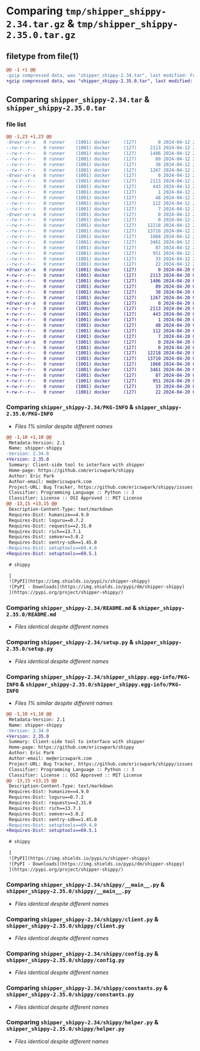 # Comparing `tmp/shipper_shippy-2.34.tar.gz` & `tmp/shipper_shippy-2.35.0.tar.gz`

## filetype from file(1)

```diff
@@ -1 +1 @@
-gzip compressed data, was "shipper_shippy-2.34.tar", last modified: Fri Apr 12 21:04:19 2024, max compression
+gzip compressed data, was "shipper_shippy-2.35.0.tar", last modified: Sat Apr 20 02:21:27 2024, max compression
```

## Comparing `shipper_shippy-2.34.tar` & `shipper_shippy-2.35.0.tar`

### file list

```diff
@@ -1,23 +1,23 @@
-drwxr-xr-x   0 runner    (1001) docker     (127)        0 2024-04-12 21:04:19.821549 shipper_shippy-2.34/
--rw-r--r--   0 runner    (1001) docker     (127)     2113 2024-04-12 21:04:19.817549 shipper_shippy-2.34/PKG-INFO
--rw-r--r--   0 runner    (1001) docker     (127)     1406 2024-04-12 21:04:11.000000 shipper_shippy-2.34/README.md
--rw-r--r--   0 runner    (1001) docker     (127)       89 2024-04-12 21:04:11.000000 shipper_shippy-2.34/pyproject.toml
--rw-r--r--   0 runner    (1001) docker     (127)       38 2024-04-12 21:04:19.821549 shipper_shippy-2.34/setup.cfg
--rw-r--r--   0 runner    (1001) docker     (127)     1267 2024-04-12 21:04:11.000000 shipper_shippy-2.34/setup.py
-drwxr-xr-x   0 runner    (1001) docker     (127)        0 2024-04-12 21:04:19.817549 shipper_shippy-2.34/shipper_shippy.egg-info/
--rw-r--r--   0 runner    (1001) docker     (127)     2113 2024-04-12 21:04:19.000000 shipper_shippy-2.34/shipper_shippy.egg-info/PKG-INFO
--rw-r--r--   0 runner    (1001) docker     (127)      443 2024-04-12 21:04:19.000000 shipper_shippy-2.34/shipper_shippy.egg-info/SOURCES.txt
--rw-r--r--   0 runner    (1001) docker     (127)        1 2024-04-12 21:04:19.000000 shipper_shippy-2.34/shipper_shippy.egg-info/dependency_links.txt
--rw-r--r--   0 runner    (1001) docker     (127)       48 2024-04-12 21:04:19.000000 shipper_shippy-2.34/shipper_shippy.egg-info/entry_points.txt
--rw-r--r--   0 runner    (1001) docker     (127)      112 2024-04-12 21:04:19.000000 shipper_shippy-2.34/shipper_shippy.egg-info/requires.txt
--rw-r--r--   0 runner    (1001) docker     (127)        7 2024-04-12 21:04:19.000000 shipper_shippy-2.34/shipper_shippy.egg-info/top_level.txt
-drwxr-xr-x   0 runner    (1001) docker     (127)        0 2024-04-12 21:04:19.817549 shipper_shippy-2.34/shippy/
--rw-r--r--   0 runner    (1001) docker     (127)        0 2024-04-12 21:04:11.000000 shipper_shippy-2.34/shippy/__init__.py
--rw-r--r--   0 runner    (1001) docker     (127)    12218 2024-04-12 21:04:11.000000 shipper_shippy-2.34/shippy/__main__.py
--rw-r--r--   0 runner    (1001) docker     (127)    13710 2024-04-12 21:04:11.000000 shipper_shippy-2.34/shippy/client.py
--rw-r--r--   0 runner    (1001) docker     (127)     1068 2024-04-12 21:04:11.000000 shipper_shippy-2.34/shippy/config.py
--rw-r--r--   0 runner    (1001) docker     (127)     3461 2024-04-12 21:04:11.000000 shipper_shippy-2.34/shippy/constants.py
--rw-r--r--   0 runner    (1001) docker     (127)       87 2024-04-12 21:04:11.000000 shipper_shippy-2.34/shippy/exceptions.py
--rw-r--r--   0 runner    (1001) docker     (127)      951 2024-04-12 21:04:11.000000 shipper_shippy-2.34/shippy/helper.py
--rw-r--r--   0 runner    (1001) docker     (127)       33 2024-04-12 21:04:11.000000 shipper_shippy-2.34/shippy/server_compat_version.py
--rw-r--r--   0 runner    (1001) docker     (127)       22 2024-04-12 21:04:11.000000 shipper_shippy-2.34/shippy/version.py
+drwxr-xr-x   0 runner    (1001) docker     (127)        0 2024-04-20 02:21:27.156365 shipper_shippy-2.35.0/
+-rw-r--r--   0 runner    (1001) docker     (127)     2113 2024-04-20 02:21:27.156365 shipper_shippy-2.35.0/PKG-INFO
+-rw-r--r--   0 runner    (1001) docker     (127)     1406 2024-04-20 02:21:19.000000 shipper_shippy-2.35.0/README.md
+-rw-r--r--   0 runner    (1001) docker     (127)       89 2024-04-20 02:21:19.000000 shipper_shippy-2.35.0/pyproject.toml
+-rw-r--r--   0 runner    (1001) docker     (127)       38 2024-04-20 02:21:27.156365 shipper_shippy-2.35.0/setup.cfg
+-rw-r--r--   0 runner    (1001) docker     (127)     1267 2024-04-20 02:21:19.000000 shipper_shippy-2.35.0/setup.py
+drwxr-xr-x   0 runner    (1001) docker     (127)        0 2024-04-20 02:21:27.156365 shipper_shippy-2.35.0/shipper_shippy.egg-info/
+-rw-r--r--   0 runner    (1001) docker     (127)     2113 2024-04-20 02:21:27.000000 shipper_shippy-2.35.0/shipper_shippy.egg-info/PKG-INFO
+-rw-r--r--   0 runner    (1001) docker     (127)      443 2024-04-20 02:21:27.000000 shipper_shippy-2.35.0/shipper_shippy.egg-info/SOURCES.txt
+-rw-r--r--   0 runner    (1001) docker     (127)        1 2024-04-20 02:21:27.000000 shipper_shippy-2.35.0/shipper_shippy.egg-info/dependency_links.txt
+-rw-r--r--   0 runner    (1001) docker     (127)       48 2024-04-20 02:21:27.000000 shipper_shippy-2.35.0/shipper_shippy.egg-info/entry_points.txt
+-rw-r--r--   0 runner    (1001) docker     (127)      112 2024-04-20 02:21:27.000000 shipper_shippy-2.35.0/shipper_shippy.egg-info/requires.txt
+-rw-r--r--   0 runner    (1001) docker     (127)        7 2024-04-20 02:21:27.000000 shipper_shippy-2.35.0/shipper_shippy.egg-info/top_level.txt
+drwxr-xr-x   0 runner    (1001) docker     (127)        0 2024-04-20 02:21:27.156365 shipper_shippy-2.35.0/shippy/
+-rw-r--r--   0 runner    (1001) docker     (127)        0 2024-04-20 02:21:19.000000 shipper_shippy-2.35.0/shippy/__init__.py
+-rw-r--r--   0 runner    (1001) docker     (127)    12218 2024-04-20 02:21:19.000000 shipper_shippy-2.35.0/shippy/__main__.py
+-rw-r--r--   0 runner    (1001) docker     (127)    13710 2024-04-20 02:21:19.000000 shipper_shippy-2.35.0/shippy/client.py
+-rw-r--r--   0 runner    (1001) docker     (127)     1068 2024-04-20 02:21:19.000000 shipper_shippy-2.35.0/shippy/config.py
+-rw-r--r--   0 runner    (1001) docker     (127)     3461 2024-04-20 02:21:19.000000 shipper_shippy-2.35.0/shippy/constants.py
+-rw-r--r--   0 runner    (1001) docker     (127)       87 2024-04-20 02:21:19.000000 shipper_shippy-2.35.0/shippy/exceptions.py
+-rw-r--r--   0 runner    (1001) docker     (127)      951 2024-04-20 02:21:19.000000 shipper_shippy-2.35.0/shippy/helper.py
+-rw-r--r--   0 runner    (1001) docker     (127)       33 2024-04-20 02:21:19.000000 shipper_shippy-2.35.0/shippy/server_compat_version.py
+-rw-r--r--   0 runner    (1001) docker     (127)       22 2024-04-20 02:21:19.000000 shipper_shippy-2.35.0/shippy/version.py
```

### Comparing `shipper_shippy-2.34/PKG-INFO` & `shipper_shippy-2.35.0/PKG-INFO`

 * *Files 1% similar despite different names*

```diff
@@ -1,10 +1,10 @@
 Metadata-Version: 2.1
 Name: shipper-shippy
-Version: 2.34.0
+Version: 2.35.0
 Summary: Client-side tool to interface with shipper
 Home-page: https://github.com/ericswpark/shippy
 Author: Eric Park
 Author-email: me@ericswpark.com
 Project-URL: Bug Tracker, https://github.com/ericswpark/shippy/issues
 Classifier: Programming Language :: Python :: 3
 Classifier: License :: OSI Approved :: MIT License
@@ -13,15 +13,15 @@
 Description-Content-Type: text/markdown
 Requires-Dist: humanize==4.9.0
 Requires-Dist: loguru==0.7.2
 Requires-Dist: requests==2.31.0
 Requires-Dist: rich==13.7.1
 Requires-Dist: semver==3.0.2
 Requires-Dist: sentry-sdk==1.45.0
-Requires-Dist: setuptools==69.4.0
+Requires-Dist: setuptools==69.5.1
 
 # shippy
 
 [
 ![PyPI](https://img.shields.io/pypi/v/shipper-shippy)
 ![PyPI - Downloads](https://img.shields.io/pypi/dm/shipper-shippy)
 ](https://pypi.org/project/shipper-shippy/)
```

### Comparing `shipper_shippy-2.34/README.md` & `shipper_shippy-2.35.0/README.md`

 * *Files identical despite different names*

### Comparing `shipper_shippy-2.34/setup.py` & `shipper_shippy-2.35.0/setup.py`

 * *Files identical despite different names*

### Comparing `shipper_shippy-2.34/shipper_shippy.egg-info/PKG-INFO` & `shipper_shippy-2.35.0/shipper_shippy.egg-info/PKG-INFO`

 * *Files 1% similar despite different names*

```diff
@@ -1,10 +1,10 @@
 Metadata-Version: 2.1
 Name: shipper-shippy
-Version: 2.34.0
+Version: 2.35.0
 Summary: Client-side tool to interface with shipper
 Home-page: https://github.com/ericswpark/shippy
 Author: Eric Park
 Author-email: me@ericswpark.com
 Project-URL: Bug Tracker, https://github.com/ericswpark/shippy/issues
 Classifier: Programming Language :: Python :: 3
 Classifier: License :: OSI Approved :: MIT License
@@ -13,15 +13,15 @@
 Description-Content-Type: text/markdown
 Requires-Dist: humanize==4.9.0
 Requires-Dist: loguru==0.7.2
 Requires-Dist: requests==2.31.0
 Requires-Dist: rich==13.7.1
 Requires-Dist: semver==3.0.2
 Requires-Dist: sentry-sdk==1.45.0
-Requires-Dist: setuptools==69.4.0
+Requires-Dist: setuptools==69.5.1
 
 # shippy
 
 [
 ![PyPI](https://img.shields.io/pypi/v/shipper-shippy)
 ![PyPI - Downloads](https://img.shields.io/pypi/dm/shipper-shippy)
 ](https://pypi.org/project/shipper-shippy/)
```

### Comparing `shipper_shippy-2.34/shippy/__main__.py` & `shipper_shippy-2.35.0/shippy/__main__.py`

 * *Files identical despite different names*

### Comparing `shipper_shippy-2.34/shippy/client.py` & `shipper_shippy-2.35.0/shippy/client.py`

 * *Files identical despite different names*

### Comparing `shipper_shippy-2.34/shippy/config.py` & `shipper_shippy-2.35.0/shippy/config.py`

 * *Files identical despite different names*

### Comparing `shipper_shippy-2.34/shippy/constants.py` & `shipper_shippy-2.35.0/shippy/constants.py`

 * *Files identical despite different names*

### Comparing `shipper_shippy-2.34/shippy/helper.py` & `shipper_shippy-2.35.0/shippy/helper.py`

 * *Files identical despite different names*

